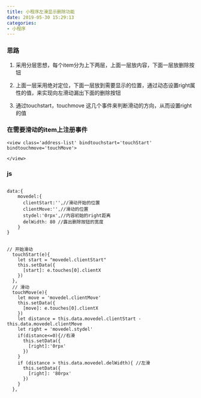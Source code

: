 ```yaml
---
title: 小程序左滑显示删除功能
date: 2019-05-30 15:29:13
categories: 
- 小程序
---
```


### 思路

1. 采用分层思想，每个item分为上下两层，上面一层放内容，下面一层放删除按钮

2. 上面一层采用绝对定位，下面一层放到需要显示的位置，通过动态设置right属性的值，来实现向左滑动漏出下面的删除按钮

3. 通过touchstart，touchmove 这几个事件来判断滑动的方向，从而设置right的值

<!--more-->
### 在需要滑动的item上注册事件
```
<view class='address-list' bindtouchstart='touchStart' bindtouchmove='touchMove'>

</view>
```

### js

```

data:{
    movedel:{
      clientStart:'',//滑动开始的位置
      clientMove:'',//滑动的位置
      stydel:'0rpx',//内容初始的right距离
      delWidth: 80 //露出删除按钮的宽度
    }
}


// 开始滑动
  touchStart(e){
    let start = "movedel.clientStart"
    this.setData({
      [start]: e.touches[0].clientX
    })
  },
  // 滑动
  touchMove(e){
    let move = 'movedel.clientMove'
    this.setData({
      [move]: e.touches[0].clientX
    })
    let distance = this.data.movedel.clientStart - this.data.movedel.clientMove
    let right = 'movedel.stydel'
    if(distance<=0){//右滑
      this.setData({
        [right]:'0rpx'
      })
    }
    if (distance > this.data.movedel.delWidth){ //左滑
      this.setData({
        [right]: '80rpx'
      })
    }
  },
```